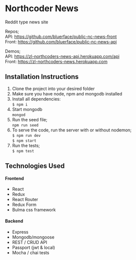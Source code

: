 # Northcoder News

Reddit type news site

Repos;  
API: https://github.com/bluerface/public-nc-news-front  
Front: https://github.com/bluerface/public-nc-news-api

Demos;  
API: https://zl-northcoders-news-api.herokuapp.com/api  
Front: https://zl-northcoders-news.herokuapp.com

## Installation Instructions

1. Clone the project into your desired folder  
2. Make sure you have node, npm and mongodb installed  
3. Install all dependencies:   
   `$ npm i`  
4. Start mongodb  
   `mongod`  
5. Run the seed file;  
   `npm run seed`  
4. To serve the code, run the server with or without nodemon;   
   `$ npm run dev`   
   `$ npm start`  
5. Run the tests;   
   `$ npm test`   



## Technologies Used

#### Frontend
* React
* Redux
* React Router
* Redux Form
* Bulma css framework

#### Backend
* Express
* Mongodb/mongoose
* REST / CRUD API
* Passport (jwt & local)
* Mocha / chai tests
